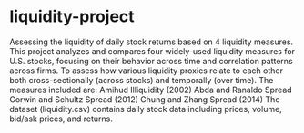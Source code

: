 # liquidity-project
Assessing the liquidity of daily stock returns based on 4 liquidity measures.
This project analyzes and compares four widely-used liquidity measures for U.S. stocks, focusing on their behavior across time and correlation patterns across firms.
To assess how various liquidity proxies relate to each other both cross-sectionally (across stocks) and temporally (over time). The measures included are:
Amihud Illiquidity (2002)
Abda and Ranaldo Spread
Corwin and Schultz Spread (2012)
Chung and Zhang Spread (2014)
The dataset (liquidity.csv) contains daily stock data including prices, volume, bid/ask prices, and returns.
